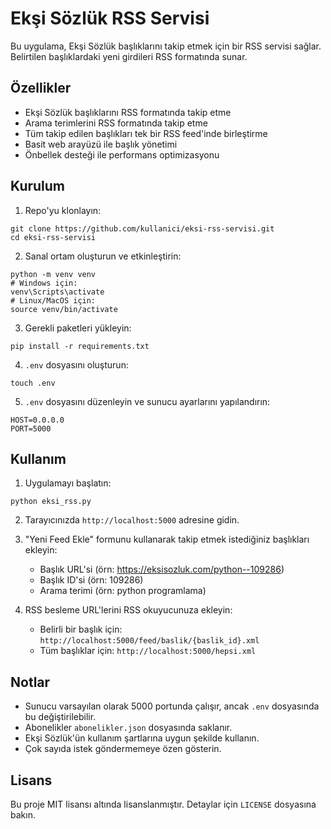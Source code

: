 # Ekşi Sözlük RSS Servisi

Bu uygulama, Ekşi Sözlük başlıklarını takip etmek için bir RSS servisi sağlar. Belirtilen başlıklardaki yeni girdileri RSS formatında sunar.

## Özellikler

- Ekşi Sözlük başlıklarını RSS formatında takip etme
- Arama terimlerini RSS formatında takip etme
- Tüm takip edilen başlıkları tek bir RSS feed'inde birleştirme
- Basit web arayüzü ile başlık yönetimi
- Önbellek desteği ile performans optimizasyonu

## Kurulum

1. Repo'yu klonlayın:
```
git clone https://github.com/kullanici/eksi-rss-servisi.git
cd eksi-rss-servisi
```

2. Sanal ortam oluşturun ve etkinleştirin:
```
python -m venv venv
# Windows için:
venv\Scripts\activate
# Linux/MacOS için:
source venv/bin/activate
```

3. Gerekli paketleri yükleyin:
```
pip install -r requirements.txt
```

4. `.env` dosyasını oluşturun:
```
touch .env
```

5. `.env` dosyasını düzenleyin ve sunucu ayarlarını yapılandırın:
```
HOST=0.0.0.0
PORT=5000
```

## Kullanım

1. Uygulamayı başlatın:
```
python eksi_rss.py
```

2. Tarayıcınızda `http://localhost:5000` adresine gidin.

3. "Yeni Feed Ekle" formunu kullanarak takip etmek istediğiniz başlıkları ekleyin:
   - Başlık URL'si (örn: https://eksisozluk.com/python--109286)
   - Başlık ID'si (örn: 109286)
   - Arama terimi (örn: python programlama)

4. RSS besleme URL'lerini RSS okuyucunuza ekleyin:
   - Belirli bir başlık için: `http://localhost:5000/feed/baslik/{baslik_id}.xml`
   - Tüm başlıklar için: `http://localhost:5000/hepsi.xml`

## Notlar

- Sunucu varsayılan olarak 5000 portunda çalışır, ancak `.env` dosyasında bu değiştirilebilir.
- Abonelikler `abonelikler.json` dosyasında saklanır.
- Ekşi Sözlük'ün kullanım şartlarına uygun şekilde kullanın.
- Çok sayıda istek göndermemeye özen gösterin.

## Lisans

Bu proje MIT lisansı altında lisanslanmıştır. Detaylar için `LICENSE` dosyasına bakın.